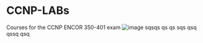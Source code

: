 # CCNP-LABs
Courses for the CCNP ENCOR 350-401 exam 
![image](https://github.com/user-attachments/assets/a05fe659-4860-4c92-9e95-6494b194e35f)
	sqsqs	qs	qs
sqs	qsq	qssq	qsq

